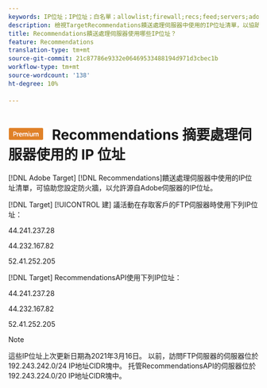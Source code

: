 ```yaml
---
keywords: IP位址；IP位址；白名單；allowlist;firewall;recs;feed;servers;adobe marketing cloud;recommendations
description: 檢視TargetRecommendations饋送處理伺服器中使用的IP位址清單，以協助您設定防火牆，以允許源自Adobe伺服器的IP位址。
title: Recommendations饋送處理伺服器使用哪些IP位址？
feature: Recommendations
translation-type: tm+mt
source-git-commit: 21c87786e9332e06469533488194d971d3cbec1b
workflow-type: tm+mt
source-wordcount: '138'
ht-degree: 10%

---
```



# ![PREMIUM](/help/assets/premium.png) Recommendations 摘要處理伺服器使用的 IP 位址

[!DNL Adobe Target] [!DNL Recommendations]饋送處理伺服器中使用的IP位址清單，可協助您設定防火牆，以允許源自Adobe伺服器的IP位址。

[!DNL Target] [!UICONTROL 建] 議活動在存取客戶的FTP伺服器時使用下列IP位址：

44.241.237.28

44.232.167.82

52.41.252.205

[!DNL Target]  RecommendationsAPI使用下列IP位址：

44.241.237.28

44.232.167.82

52.41.252.205

>[!NOTE]
>
>這些IP位址上次更新日期為2021年3月16日。 以前，訪問FTP伺服器的伺服器位於192.243.242.0/24 IP地址CIDR塊中。 托管RecommendationsAPI的伺服器位於192.243.224.0/20 IP地址CIDR塊中。

